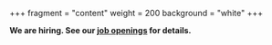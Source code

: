 +++
fragment = "content"
weight = 200
background = "white"
+++

**We are hiring. See our [job openings](/jobs) for details.**
